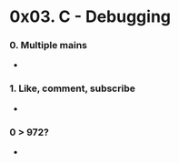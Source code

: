 # 0x03. C - Debugging

### 0. Multiple mains
- 

### 1. Like, comment, subscribe
- 

###  0 > 972?
-
